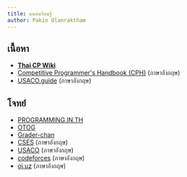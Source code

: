 ```yaml
---
title: แหล่งเรียนรู้
author: Pakin Olanraktham
---
```


## เนื้อหา

- **[Thai CP Wiki](https://thai-cp.github.io/)**
- [Competitive Programmer's Handbook (CPH)](https://cses.fi/book/book.pdf) (ภาษาอังกฤษ)
- [USACO.guide](https://usaco.guide) (ภาษาอังกฤษ)

## โจทย์

- [PROGRAMMING.IN.TH](https://programming.in.th)
- [OTOG](https://otog.in.th)
- [Grader-chan](https://grader.gchan.moe/)
- [CSES](https://cses.fi/problemset) (ภาษาอังกฤษ)
- [USACO](https://usaco.org) (ภาษาอังกฤษ)
- [codeforces](https://codeforces.com) (ภาษาอังกฤษ)
- [oj.uz](https://oj.uz) (ภาษาอังกฤษ)
